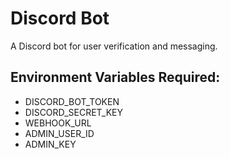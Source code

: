 # Discord Bot

A Discord bot for user verification and messaging.

## Environment Variables Required:
- DISCORD_BOT_TOKEN
- DISCORD_SECRET_KEY  
- WEBHOOK_URL
- ADMIN_USER_ID
- ADMIN_KEY
